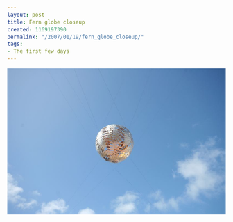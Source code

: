 ```yaml
---
layout: post
title: Fern globe closeup
created: 1169197390
permalink: "/2007/01/19/fern_globe_closeup/"
tags:
- The first few days
---
```


<img src="/image/images/IMG_2699.JPG"/>

